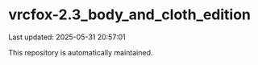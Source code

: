 # vrcfox-2.3_body_and_cloth_edition

Last updated: 2025-05-31 20:57:01

This repository is automatically maintained.
